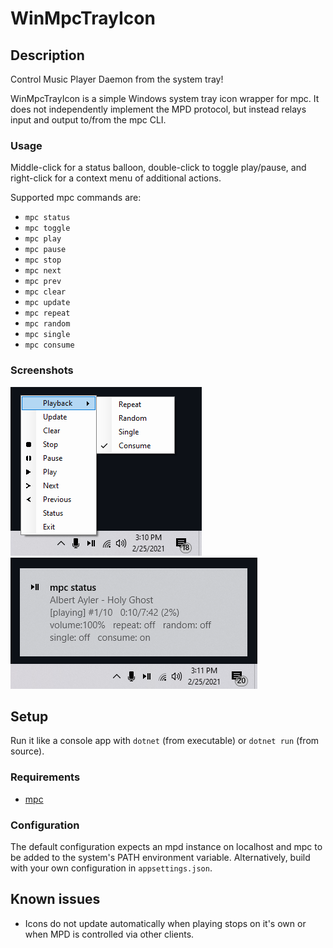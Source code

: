 # WinMpcTrayIcon

## Description
Control Music Player Daemon from the system tray!

WinMpcTrayIcon is a simple Windows system tray icon wrapper for mpc. It does not independently implement the MPD protocol, but instead relays input and output to/from the mpc CLI.

### Usage

Middle-click for a status balloon, double-click to toggle play/pause, and right-click for a context menu of additional actions. 

Supported mpc commands are:
* `mpc status`
* `mpc toggle`
* `mpc play`
* `mpc pause`
* `mpc stop`
* `mpc next`
* `mpc prev`
* `mpc clear`
* `mpc update`
* `mpc repeat`
* `mpc random`
* `mpc single`
* `mpc consume`

### Screenshots
![Context menu](https://github.com/clkmsc/WinMpcTrayIcon/blob/master/images/2.png?raw=true)
![Status tooltip](https://github.com/clkmsc/WinMpcTrayIcon/blob/master/images/1.png?raw=true)

## Setup

Run it like a console app with `dotnet` (from executable) or `dotnet run` (from source).

### Requirements

* [mpc](https://www.musicpd.org/download/mpc/0/)

### Configuration

The default configuration expects an mpd instance on localhost and mpc to be added to the system's PATH environment variable. Alternatively, build with your own configuration in `appsettings.json`.

## Known issues

* Icons do not update automatically when playing stops on it's own or when MPD is controlled via other clients.
